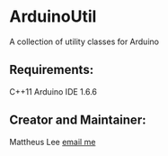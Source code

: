 # ArduinoUtil
A collection of utility classes for Arduino

## Requirements:
C++11
Arduino IDE 1.6.6

## Creator and Maintainer:
Mattheus Lee [email me](mailto:mattheuslee@gmail.com)
